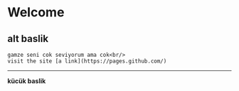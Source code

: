 # Welcome
## alt baslik
	gamze seni cok seviyorum ama cok<br/>
	visit the site [a link](https://pages.github.com/)
---
**kücük baslik**
